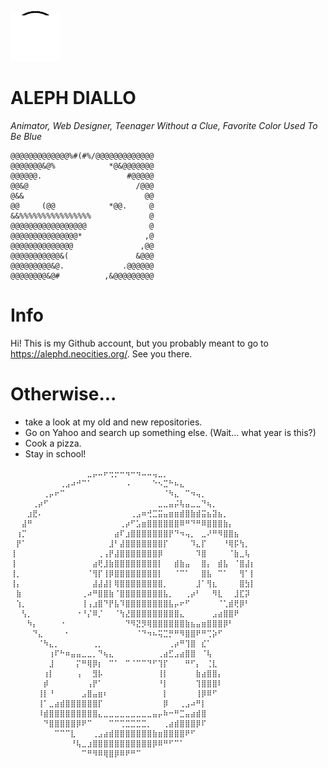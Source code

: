![The Blah Guy if he were to be loaded in Windows 95 with ~1MB of RAM. I'm surprised that he even loads.](https://raw.githubusercontent.com/alephdfilms/alephdfilms/main/loadingtheblahguy.gif)
# ALEPH DIALLO
_Animator, Web Designer, Teenager Without a Clue, Favorite Color Used To Be Blue_
```
@@@@@@@@@@@@@%#(#%/@@@@@@@@@@@@@
@@@@@@@&@%            *@&@@@@@@@
@@@@@@.                   #@@@@@
@@&@                        /@@@
@&&                           @@
@@     (@@            *@@.     @
&&%%%%%%%%%%%%%%%%             @
@@@@@@@@@@@@@@@@@              @
@@@@@@@@@@@@@@@*              ,@
@@@@@@@@@@@@@@               ,@@
@@@@@@@@@@@&(               &@@@
@@@@@@@@@&@.             .@@@@@@
@@@@@@@@&@#          ,&@@@@@@@@@
```
# Info
Hi! This is my Github account, but you probably meant to go to https://alephd.neocities.org/. See you there.

# Otherwise...
- take a look at my old and new repositories.
- Go on Yahoo and search up something else. (Wait... what year is this?)
- Cook a pizza.
- Stay in school!

```
⠀⠀⠀⠀⠀⠀⠀⠀⠀⠀⠀⠀⠀⠀⣀⡤⠤⠖⢒⡒⠒⠲⠒⠲⠤⠤⢤⣀⡀⠀⠀⠀⠀⠀⠀⠀⠀⠀⠀⠀⠀⠀⠀⠀⠀
⠀⠀⠀⠀⠀⠀⠀⠀⠀⢀⣠⠴⠚⠉⠁⠀⠀⠀⠀⠀⠀⠠⠀⠀⠀⠀⠑⠢⣉⠓⠦⣄⠀⠀⠀⠀⠀⠀⠀⠀⠀⠀⠀⠀⠀
⠀⠀⠀⠀⠀⠀⢀⡤⠖⠉⠀⠀⠀⠀⠀⠀⠀⠀⠀⠀⠀⠀⠀⠀⠀⠀⠀⠀⠈⠳⣄⠀⠉⠲⢤⡀⠀⠀⠀⠀⠀⠀⠀⠀⠀
⠀⠀⠀⠀⢀⡴⠋⠀⠀⠀⠀⠀⠀⠀⠀⠀⠀⠀⠀⠀⠀⠀⠀⠀⠀⠀⠀⣀⣀⣤⡬⢧⣤⣀⣀⠙⢦⡀⠀⠀⠀⠀⠀⠀⠀
⠀⠀⠀⣰⣟⠄⠀⠀⠀⠀⠀⠀⠀⠀⠀⠀⠀⠀⠀⠀⠀⠀⢀⣠⠶⢚⣉⣭⣤⣶⣶⣾⣿⣷⣾⣭⣦⣽⣦⡀⠀⠀⠀⠀⠀
⠀⠀⣼⠛⠀⠀⠀⠀⠀⠀⠀⠀⠀⠀⠀⠀⠀⠀⠀⠀⢀⡴⠋⣡⣶⣿⣿⣿⣿⣿⣿⠿⠛⠙⠛⠿⣿⣿⣿⣷⡄⠀⠀⠀⠀
⠀⢰⡉⠀⠀⠀⠀⠀⠀⠀⠀⠀⠀⠀⠀⠀⠀⠀⠀⣴⠏⣰⣿⣿⣿⣿⣿⣿⣿⡟⠙⠲⢤⡀⠀⣀⠜⠛⠻⣿⣿⣦⠀⠀⠀
⠀⡟⠁⠀⠀⠀⠀⠀⠀⠀⠀⠀⠀⠀⠀⠀⠀⠀⣸⠃⣼⣿⣿⣿⣿⣿⣿⣿⡏⠀⠀⠀⠀⠹⣄⡏⠀⠀⠀⠘⢿⡯⢳⡀⠀
⢸⠀⠀⠀⠀⠀⠀⠀⠀⠀⠀⠀⠀⠀⠀⠀⢀⢠⡟⣼⣿⣿⣿⣿⣿⣿⣿⡿⠀⠀⠀⠀⠀⠀⠹⣿⠀⠀⠀⠀⠈⣷⣀⢧⠀
⢸⠀⠀⠀⠀⠀⠀⠀⠀⠀⠀⠀⠀⠀⠀⣴⢟⣸⣷⣿⣿⣿⣿⣿⣿⣿⣿⡇⠀⠀⣾⣷⣤⠀⠀⣿⡄⠀⣾⣧⠀⠈⣿⣼⡆
⢸⡀⠀⠀⠀⠀⠀⠀⠀⠀⠀⠀⠀⠀⠈⢻⡏⢸⡿⣿⣿⣿⣿⣿⣿⣿⣿⡇⠀⠀⠈⠉⠁⠀⠀⣿⣧⠀⠉⠁⠀⠀⢻⠁⡇
⢸⡄⠀⠀⠀⠀⠀⠀⠀⠀⠀⠀⠀⠀⠀⣼⣼⣼⡇⢿⣿⣿⣿⣿⣿⣿⣿⣿⡀⠀⠀⠀⠀⠀⣸⠁⢻⣆⠀⠀⠀⠀⣿⣳⡇
⠀⣷⠀⠀⠀⠀⠀⠀⠀⠀⠀⠀⠀⢀⠴⠛⣿⣿⣷⠈⣿⣿⣿⣿⣿⣿⣿⣿⣧⡀⠀⠀⢀⡴⠃⠀⠀⠻⣇⠀⠀⣸⣏⡽⠀
⠀⢱⡀⠀⠀⠀⠀⠀⠀⠀⠀⠀⠀⢸⢠⣰⣿⠙⡟⣧⠹⣿⣿⣿⣿⣿⣿⣿⣿⣧⡤⠖⠋⠀⠀⠀⠀⠀⠈⢁⣾⢟⡿⠃⠀
⠀⠀⢣⡀⠀⠀⠀⠀⠀⠀⠀⠀⠐⠘⡌⠿⡈⠀⠀⠈⢳⣜⣿⣿⣿⣿⣿⣿⣿⣿⣿⣄⠀⠀⠀⠀⠀⣠⣴⣿⣿⠟⠀⠀⠀
⠀⠀⠀⠳⡄⠀⠀⠀⠀⠐⠀⠀⠀⠀⠀⠀⠀⠀⠀⠀⠀⠙⠻⣝⡻⢿⣿⣿⣿⣿⣿⣿⣷⣦⣤⣶⣿⣿⣿⡿⠃⠀⠀⠀⠀
⠀⠀⠀⠀⠙⣄⠀⠀⠀⠀⠂⠀⠀⠀⠀⠀⠀⠀⠀⠀⠀⠀⠀⠈⠙⠲⠦⢭⣉⡛⠛⠻⣿⣿⠟⠛⢉⡵⠋⠀⠀⠀⠀⠀⠀
⠀⠀⠀⠀⠀⠈⠳⣄⡀⠀⠀⠀⠀⠀⠀⢀⡀⠀⠀⠀⠀⠀⠀⠀⠀⠀⠀⠀⠀⢀⡴⠛⢹⣿⠀⣎⠁⠀⠀⠀⠀⠀⠀⠀⠀
⠀⠀⠀⠀⠀⠀⠀⢰⠏⠓⠶⣤⣤⣀⣀⡀⠙⢦⣄⠀⠀⠀⠀⠀⠀⠀⠀⢀⣴⣋⣠⣴⣿⣿⠀⠈⢧⠀⠀⠀⠀⠀⠀⠀⠀
⠀⠀⠀⠀⠀⠀⠀⣸⠀⠀⠀⠀⡍⠛⢿⡿⡆⠀⠉⠁⠀⠉⠈⠉⠉⠙⠋⢹⡏⠀⠀⠀⠛⠋⡄⠀⢈⣇⠀⠀⠀⠀⠀⠀⠀
⠀⠀⠀⠀⠀⠀⢰⡇⠀⠀⠀⠀⢠⠀⠀⣻⡧⠀⠀⠀⠀⠀⠀⠀⠀⠀⠀⢸⡇⠀⠀⠀⠀⠀⣷⣴⣿⣿⡄⠀⠀⠀⠀⠀⠀
⠀⠀⠀⠀⠀⠀⡾⠀⠀⠀⠀⠀⠀⠀⢠⡟⠁⠀⠀⠀⠀⠀⠀⠀⠀⠀⠀⠘⡇⠀⠀⠀⠀⠀⢹⣿⣿⣿⠇⠀⠀⠀⠀⠀⠀
⠀⠀⠀⠀⠀⢸⡇⠘⠀⠀⠀⠀⠀⣠⣿⣤⣶⠆⠀⠀⠀⠀⠀⠀⠀⠀⠀⠀⡇⠀⠀⠀⠀⠀⢸⡿⠿⠋⠀⠀⠀⠀⠀⠀⠀
⠀⠀⠀⠀⠀⢸⠁⣀⣴⣾⣿⣿⣿⣿⣿⣿⡏⠀⠀⠀⠀⠀⠀⠀⠀⠀⠀⠀⡿⠀⠀⢀⣠⠴⠛⡇⠀⠀⠀⠀⠀⠀⠀⠀⠀
⠀⠀⠀⠀⠀⠸⣾⣿⣿⣿⣿⣿⣿⣿⣿⣿⣄⣀⣀⣀⣀⣀⣀⣀⣀⣀⣤⡤⠷⠒⠛⣉⣤⣴⣾⣿⠀⠀⠀⠀⠀⠀⠀⠀⠀
⠀⠀⠀⠀⠀⠀⠙⣿⣿⣿⣿⣿⡿⠟⠉⠀⠀⠀⠉⠉⢉⣉⣉⣉⣉⡀⠀⠀⢀⣴⣾⣿⣿⣿⡿⠏⠀⠀⠀⠀⠀⠀⠀⠀⠀
⠀⠀⠀⠀⠀⠀⠀⠀⠉⠉⠉⣇⠀⠀⠀⢀⣠⣴⣾⣿⣿⣿⣿⣿⣿⣿⣷⣶⣿⣿⣿⣿⠟⠋⠀⠀⠀⠀⠀⠀⠀⠀⠀⠀⠀
⠀⠀⠀⠀⠀⠀⠀⠀⠀⠀⠀⠘⢧⣀⣰⣿⣿⣿⣿⣿⣿⣿⣿⣿⣿⣿⡿⠿⠛⠋⠉⠁⠀⠀⠀⠀⠀⠀⠀⠀⠀⠀⠀⠀⠀
⠀⠀⠀⠀⠀⠀⠀⠀⠀⠀⠀⠀⠀⠉⠛⠻⠿⢿⣿⡿⠿⠟⠛⠉⠀⠀⠀⠀⠀⠀⠀⠀⠀⠀⠀⠀⠀⠀⠀⠀⠀⠀⠀⠀⠀
```
